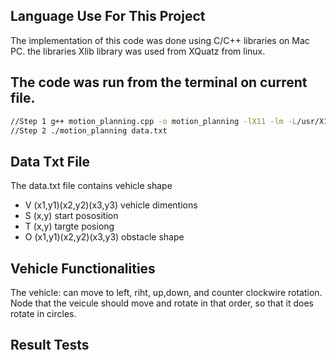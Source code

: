 ## Language Use For This Project
The implementation of this code was done using C/C++ libraries on Mac PC.
the libraries Xlib library was used from XQuatz from linux.
## The code was run from the terminal on current file.
```bash
//Step 1 g++ motion_planning.cpp -o motion_planning -lX11 -lm -L/usr/X11R6/lib
//Step 2 ./motion_planning data.txt
```
## Data Txt File
The data.txt file contains vehicle shape 
- V (x1,y1)(x2,y2)(x3,y3) vehicle dimentions
- S (x,y) start pososition 
- T (x,y) targte posiong 
- O (x1,y1)(x2,y2)(x3,y3) obstacle shape
## Vehicle Functionalities
The vehicle: can move to left, riht, up,down, and counter clockwire rotation.
Node that the veicule should move and rotate in that order, so that it does rotate in circles.
## Result Tests
![]()
